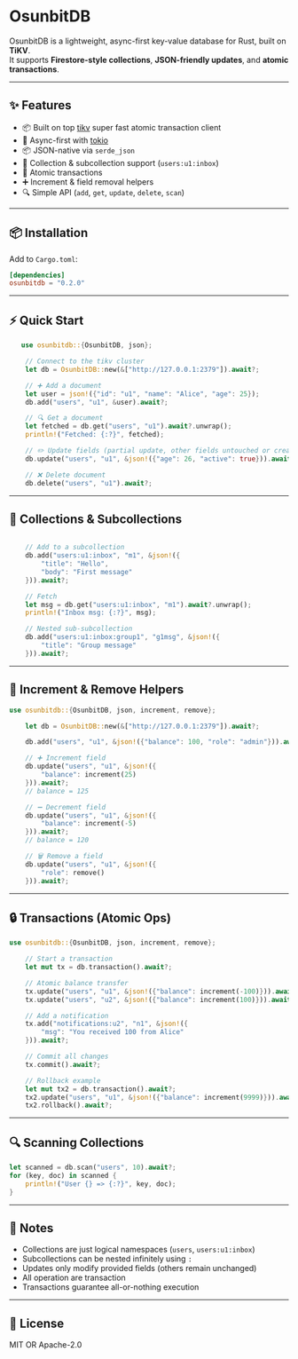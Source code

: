 # OsunbitDB

OsunbitDB is a lightweight, async-first key-value database for Rust, built on **TiKV**.  
It supports **Firestore-style collections**, **JSON-friendly updates**, and **atomic transactions**.

---

## ✨ Features

- 📦 Built on top [tikv](https://tikv.org) super fast atomic transaction client 
- 🚀 Async-first with [tokio](https://tokio.rs)  
- 📦 JSON-native via `serde_json`  
- 📂 Collection & subcollection support (`users:u1:inbox`)  
- 🔄 Atomic transactions  
- ➕ Increment & field removal helpers  
- 🔍 Simple API (`add`, `get`, `update`, `delete`, `scan`)  

---

## 📦 Installation

Add to `Cargo.toml`:

```toml
[dependencies]
osunbitdb = "0.2.0"
```

---

## ⚡ Quick Start

```rust
   use osunbitdb::{OsunbitDB, json};

    // Connect to the tikv cluster
    let db = OsunbitDB::new(&["http://127.0.0.1:2379"]).await?;

    // ➕ Add a document
    let user = json!({"id": "u1", "name": "Alice", "age": 25});
    db.add("users", "u1", &user).await?;

    // 🔍 Get a document
    let fetched = db.get("users", "u1").await?.unwrap();
    println!("Fetched: {:?}", fetched);

    // ✏️ Update fields (partial update, other fields untouched or create if not exists)
    db.update("users", "u1", &json!({"age": 26, "active": true})).await?;

    // ❌ Delete document
    db.delete("users", "u1").await?;

```

---

## 📂 Collections & Subcollections

```rust

    // Add to a subcollection
    db.add("users:u1:inbox", "m1", &json!({
        "title": "Hello",
        "body": "First message"
    })).await?;

    // Fetch
    let msg = db.get("users:u1:inbox", "m1").await?.unwrap();
    println!("Inbox msg: {:?}", msg);

    // Nested sub-subcollection
    db.add("users:u1:inbox:group1", "g1msg", &json!({
        "title": "Group message"
    })).await?;

```

---

## 🔄 Increment & Remove Helpers

```rust
use osunbitdb::{OsunbitDB, json, increment, remove};

    let db = OsunbitDB::new(&["http://127.0.0.1:2379"]).await?;

    db.add("users", "u1", &json!({"balance": 100, "role": "admin"})).await?;

    // ➕ Increment field
    db.update("users", "u1", &json!({
        "balance": increment(25)
    })).await?;
    // balance = 125

    // ➖ Decrement field
    db.update("users", "u1", &json!({
        "balance": increment(-5)
    })).await?;
    // balance = 120

    // 🗑️ Remove a field
    db.update("users", "u1", &json!({
        "role": remove()
    })).await?;

```

---

## 🔒 Transactions (Atomic Ops)

```rust
use osunbitdb::{OsunbitDB, json, increment, remove};

    // Start a transaction
    let mut tx = db.transaction().await?;

    // Atomic balance transfer
    tx.update("users", "u1", &json!({"balance": increment(-100)})).await?;
    tx.update("users", "u2", &json!({"balance": increment(100)})).await?;

    // Add a notification
    tx.add("notifications:u2", "n1", &json!({
        "msg": "You received 100 from Alice"
    })).await?;

    // Commit all changes
    tx.commit().await?;

    // Rollback example
    let mut tx2 = db.transaction().await?;
    tx2.update("users", "u1", &json!({"balance": increment(9999)})).await?;
    tx2.rollback().await?;

```

---

## 🔍 Scanning Collections

```rust
let scanned = db.scan("users", 10).await?;
for (key, doc) in scanned {
    println!("User {} => {:?}", key, doc);
}
```

---

## 📝 Notes

- Collections are just logical namespaces (`users`, `users:u1:inbox`)  
- Subcollections can be nested infinitely using `:`  
- Updates only modify provided fields (others remain unchanged) 
- All operation are transaction   
- Transactions guarantee all-or-nothing execution  

---

## 📜 License

MIT OR Apache-2.0
